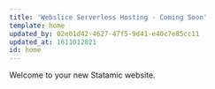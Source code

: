 ```yaml
---
title: 'Webslice Serverless Hosting - Coming Soon'
template: home
updated_by: 02e01d42-4627-47f5-9d41-e40c7e85cc11
updated_at: 1611012821
id: home
---
```

Welcome to your new Statamic website.